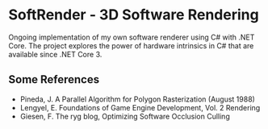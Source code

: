 # SoftRender - 3D Software Rendering
Ongoing implementation of my own software renderer using C# with .NET Core. The project explores the power of hardware intrinsics in C# that are available since .NET Core 3.

## Some References
* Pineda, J. A Parallel Algorithm for Polygon Rasterization (August 1988)
* Lengyel, E. Foundations of Game Engine Development, Vol. 2 Rendering
* Giesen, F. The ryg blog, Optimizing Software Occlusion Culling
